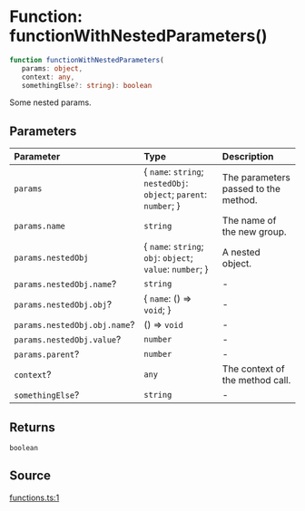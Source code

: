 # Function: functionWithNestedParameters()

```ts
function functionWithNestedParameters(
   params: object, 
   context: any, 
   somethingElse?: string): boolean
```

Some nested params.

## Parameters

| Parameter | Type | Description |
| :------ | :------ | :------ |
| `params` | \{ `name`: `string`; `nestedObj`: `object`; `parent`: `number`; \} | The parameters passed to the method. |
| `params.name` | `string` | The name of the new group. |
| `params.nestedObj` | \{ `name`: `string`; `obj`: `object`; `value`: `number`; \} | A nested object. |
| `params.nestedObj.name`? | `string` | - |
| `params.nestedObj.obj`? | \{ `name`: () => `void`; \} | - |
| `params.nestedObj.obj.name`? | () => `void` | - |
| `params.nestedObj.value`? | `number` | - |
| `params.parent`? | `number` | - |
| `context`? | `any` | The context of the method call. |
| `somethingElse`? | `string` | - |

## Returns

`boolean`

## Source

[functions.ts:1](http://source-url)
